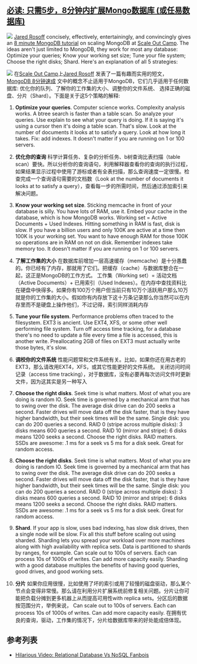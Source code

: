 ## [必读: 只需5步，8分钟内扩展Mongo数据库 (或任易数据库)](http://highscalability.com/blog/2011/9/13/must-see-5-steps-to-scaling-mongodb-or-any-db-in-8-minutes.html)

![](http://farm7.static.flickr.com/6204/6096403479_68626bb1ac_m.jpg) [Jared Rosoff](http://jaredrosoff.com/) concisely, effectively, entertainingly, and convincingly gives an [8 minute MongoDB tutorial](http://www.youtube.com/watch?v=lnY8D3TL_tM) on scaling MongoDB at [Scale Out Camp](http://www.scaleoutcamp.org). The ideas aren't just limited to MongoDB, they work for most any database: Optimize your queries; Know your working set size; Tune your file system; Choose the right disks; Shard. Here's an explanation of all 5 strategies:



![](http://farm7.static.flickr.com/6204/6096403479_68626bb1ac_m.jpg) 在[Scale Out Camp](http://www.scaleoutcamp.org)上[Jared Rosoff](http://jaredrosoff.com/) 发表了一篇有趣而实用的短文，[MongoDB 8分钟速成](http://www.youtube.com/watch?v=lnY8D3TL_tM) 文中的概念不止适用于MongoDB，它们几乎适用于任何数据库: 优化你的队列、了解你的工作集的大小、调整你的文件系统、 选择正确的磁盘、分片（Shard）。下面是关于这5个策略的解释:


1.  **Optimize your queries**. Computer science works. Complexity analysis works. A btree search is faster than a table scan. So analyze your queries. Use explain to see what your query is doing. If it is saying it's using a cursor then it's doing a table scan. That's slow. Look at the number of documents it looks at to satisfy a query. Look at how long it takes. Fix: add indexes. It doesn't matter if you are running on 1 or 100 servers.

1.  **优化你的查询** 科学计算任务、复杂的分析任务、b树查询比表扫描（table scan）要快。所以分析你的查询语句，利用解释器查看你的查询的执行过程，如果结果显示过程中使用了游标或者有全表扫描，那么查询速度一定很慢。检查完成一个查询语句需要的文档数（Look at the number of documents it looks at to satisfy a query），查看每一步的所需时间，然后通过添加索引来解决问题。

2.  **Know your working set size**. Sticking memcache in front of your database is silly. You have lots of RAM, use it. Embed your cache in the database, which is how MongoDB works. Working set = Active Documents + Used Indexes. Hitting something in RAM is fast, disk is slow. If you have a billion users and only 100K are active at a time then 100K is your working set. You want to have enough RAM for those 100K so operations are in RAM on not on disk. Remember indexes take memory too. It doesn't matter if you are running on 1 or 100 servers.

2.  **了解工作集的大小** 在数据库前增加一层高速缓存（memcache）是十分愚蠢的。你已经有了内存，那就用了它们。把缓存（cache）与数据库整合在一起，这正是MongoDB的工作方式。 工作集（Working set）= 活动文档（Active Documents）+ 已用索引（Used Indexes）。在内存中查找资料比在硬盘中快得多。如果你有100万个用户但当前只有10万个活跃用户那么10万就是你的工作集的大小。假如你有内存放下这十万条记录那么你当然可以在内存里而不是硬盘上操作他们，不过记得，索引同样消耗内存

3.  **Tune your file system**. Performance problems often traced to the filesystem. EXT3 is ancient. Use EXT4, XFS, or some other well performing file system. Turn off access time tracking, for a database there's no need to update a file every time a file is accessed, this is another write. Preallocating 2GB of files on EXT3 must actually write those bytes, it's slow.

3.  **调校你的文件系统** 性能问题常和文件系统有关。比如，如果你还在用古老的EXT3，那么请改用EXT4，XFS，或其它性能更好的文件系统。 关闭访问时间记录（access time tracking），对于数据库，没有必要再每次访问文件时更新文件，因为这其实是另一种写入

4.  **Choose the right disks**. Seek time is what matters. Most of what you are doing is random IO. Seek time is governed by a mechanical arm that has to swing over the disk. The average disk drive can do 200 seeks a second. Faster drives will move data off the disk faster, that is they have higher bandwidth, but their seek times will be the same. Single disk: you can do 200 queries a second. RAID 0 (stripe across multiple disks): 3 disks means 600 queries a second. RAID 10 (mirror and stripe): 6 disks means 1200 seeks a second. Choose the right disks. RAID matters. SSDs are awesome: .1 ms for a seek vs 5 ms for a disk seek. Great for random access.

4.  **Choose the right disks**. Seek time is what matters. Most of what you are doing is random IO. Seek time is governed by a mechanical arm that has to swing over the disk. The average disk drive can do 200 seeks a second. Faster drives will move data off the disk faster, that is they have higher bandwidth, but their seek times will be the same. Single disk: you can do 200 queries a second. RAID 0 (stripe across multiple disks): 3 disks means 600 queries a second. RAID 10 (mirror and stripe): 6 disks means 1200 seeks a second. Choose the right disks. RAID matters. SSDs are awesome: .1 ms for a seek vs 5 ms for a disk seek. Great for random access.

5.  **Shard**. If your app is slow, uses bad indexing, has slow disk drives, then a single node will be slow. Fix all this stuff before scaling out using sharded. Sharding lets you spread your workload over more machines along with high availability with replica sets. Data is partitioned to shards by ranges, for example. Can scale out to 100s of servers. Each can process 10s of 1000s of writes. Can add more capacity easily. Sharding with a good database multiples the benefits of having good queries, good drives, and good working sets. 

5.  **分片** 如果你应用很慢，比如使用了坏的索引或用了较慢的磁盘驱动，那么某个节点会变得非常慢。那么请在利用分片扩展系统前修复相关问题。分片让你可能把负载分摊到更多机器上从而提高可用性with replica sets。分区后的数据按范围分片，举例来说， Can scale out to 100s of servers. Each can process 10s of 1000s of writes. Can add more capacity easily. 在拥有优良的查询，驱动，工作集的情况下，分片给数据库带来的好处能成倍体现。 

## 参考列表

*   [Hilarious Video: Relational Database Vs NoSQL Fanbois](http://highscalability.com/blog/2010/9/5/hilarious-video-relational-database-vs-nosql-fanbois.html)
